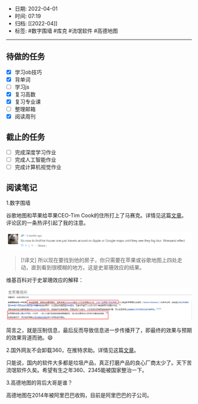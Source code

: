 - 日期: 2022-04-01
- 时间: 07:19
- 归档: [[2022-04]]
- 标签: #数字围墙 #库克 #流氓软件 #高德地图
---

## 待做的任务

- [x] 学习ob技巧
- [x] 背单词
- [ ] 学习js
- [x] 复习高数
- [x] 复习专业课
- [ ] 整理邮箱
- [x] 阅读周刊

## 截止的任务

- [ ] 完成深度学习作业
- [ ] 完成人工智能作业
- [ ] 完成计算机视觉作业

## 阅读笔记

1.数字围墙

谷歌地图和苹果给苹果CEO-Tim Cook的住所打上了马赛克。详情见这篇[文章](https://www.cultofmac.com/764740/apple-maps-hides-tim-cook-house/)。
评论区的一条热评引起了我的注意。

![](media/G8xTadnsBqfEmip.png)

> [!译文]
> 所以现在要找到他的房子，你只需要在苹果或谷歌地图上四处走动，直到看到很模糊的地方。这是史翠珊效应的结果。

维基百科对于史翠珊效应的解释：

![](media/mqE71VzRsTOtCAH.png)

简言之，就是压制信息，最后反而导致信息进一步传播开了，即最终的效果与预期的效果背道而驰。😄

2.国外网友不会卸载360，在推特求助。详情见这篇[文章](https://mp.weixin.qq.com/s/Hdgcp-I0SrZioXnv3mA6-Q)。

只能说，国内的软件大多都是垃圾产品，真正打磨产品的良心厂商太少了。天下苦流氓软件久矣。希望有生之年360、2345能被国家整治一下。

3.高德地图的背后大哥是谁？

高德地图在2014年被阿里巴巴收购，目前是阿里巴巴的子公司。



